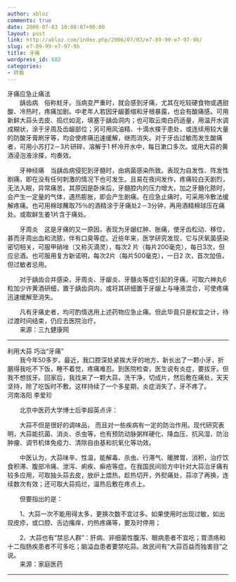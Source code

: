 ```yaml
---
author: abloz
comments: true
date: 2006-07-03 10:08:07+00:00
layout: post
link: http://abloz.com/index.php/2006/07/03/e7-89-99-e7-97-9b/
slug: e7-89-99-e7-97-9b
title: 牙痛
wordpress_id: 682
categories:
- 转载
---
```


牙痛应急止痛法   
　　龋齿病　俗称蛀牙。当病变严重时，就会感到牙痛，尤其在吃较硬食物或遇甜酸、冷热时，疼痛加剧。中老年人若因牙龈萎缩和牙根暴露，也会有酸痛感。可用新鲜大蒜头去皮、捣烂如泥，填塞于龋齿洞内；也可取云南白药适量，用温开水调成糊状，涂于牙周及齿龈部位；另可用风油精、十滴水搽于患处，或连续用较大量的防酸牙膏刷牙等，均会使疼痛迅速缓解，继而消失。对于牙齿过敏而发生酸痛者，可用小苏打2－3片研碎，溶解于1 杯冷开水中，每日漱口多次。或用大蒜的黄酒浸泡液涂搽，均奏效。  
  
　　牙神经痛　当龋齿病侵犯到牙髓时，由病菌感染所致。表现为自发性、阵发性剧痛，即在没有任何刺激的情况下也可发生。且易在夜间发作，疼痛较白天剧烈，无法入眠，异常痛苦。其原因是卧床后，牙髓腔内的压力增大，加之牙髓化脓时，会产生一定量的气体，遇热膨胀，即会产生剧痛。在应急止痛时，可采用冷敷法缓解疼痛。也可用棉球蘸取75％的酒精涂于牙痛处2－3分钟，再用酒精棉球压在痛处。或取鲜生姜1片含于痛处。  
  
　　牙周炎　这是牙痛的又一原因，表现为牙龈红肿、胀痛，使牙齿松动、移位，甚而牙周出血和流脓，伴有口臭等症。近些年来，医学研究发现，它与厌氧菌感染密切相关，可服甲硝唑（又称灭滴灵），每次2 片（每片200毫克），每日3次，但应忌酒。也可服用复方新诺明，每次2片（每片500毫克），一日2 次，首次加倍，但过敏者忌用。  
  
　　对于龋齿合并感染，牙周炎、牙龈炎、牙髓炎等症引起的牙痛，可取六神丸6粒加少许黄酒研细，置于龋齿洞内，或将其研细置于牙龈上与唾液混合，可使疼痛迅速缓解至消失。  
  
　　凡有牙痛史者，均可酌情选用上述药物应急止痛。但此毕竟只是权宜之计，待过渡时间结束，仍应去医院治疗。   
　　来源：三九健康网




-----------------------------------------------------




利用大蒜 巧治“牙痛”   
　　我今年50多岁。最近，我口腔深处紧挨大牙的地方，新长出了一颗小牙，折磨得我吃不下饭，睡不着觉，疼痛难忍。到医院检查，医生说有炎症，要拔牙。但我不想拔牙。回家后，我找来了一颗大蒜，洗干净，切成片，然后敷在痛处，天天坚持，除了吃饭时不敷。这样持续了一个多星期，炎症消失了，牙不疼了。   
河南洛阳 李爱珍   
  
　　北京中医药大学博士后李超英点评：   
  
　　大蒜不但是很好的调味品， 而且对一些疾病有一定的防治作用。现代研究表明，大蒜能抗菌、消炎、杀虫等，也有预防动脉粥样硬化、降血压、抗风湿、防治肿瘤、调节机体免疫力、清除自由基和抗氧化等功效。   
  
　　中医认为，大蒜味辛、性温，能解毒、杀虫、行滞气、暖脾胃、消积，治疗饮食积滞、腹部冷痛、泄泻、痢疾、癣疮等症。在我国民间验方中针对大蒜治牙痛有较多应用，可取独头蒜去皮，放炉上煨热，趁热切开，外熨痛处，蒜凉了再换，连续数次有效；还可取大蒜捣烂，温热后敷在疼点上。   
  
　　但要指出的是：   
  
　　1、大蒜一次不能用得太多，更换次数不宜过多。如果使用时出现过敏，如出现皮疹，或口腔、舌边瘙痒，灼热疼痛等，要及时停用；   
  
　　2、大蒜也有“禁忌人群”：肝病、非细菌性腹泻、眼病患者不宜吃；胃溃疡和十二指肠疾患者不可多吃；脑溢血患者要禁吃蒜。故民间有“大蒜百益而独害目”之说。  
　　来源：家庭医药




----------------------------------------------------------------




 
